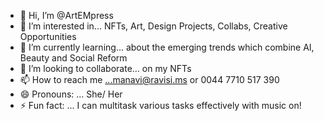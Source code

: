 - 👋 Hi, I’m @ArtEMpress
- 👀 I’m interested in... NFTs, Art, Design Projects, Collabs, Creative Opportunities
- 🌱 I’m currently learning... about the emerging trends which combine AI, Beauty and Social Reform
- 💞️ I’m looking to collaborate... on my NFTs
- 📫 How to reach me ...manavi@ravisi.ms or 0044 7710 517 390
- 😄 Pronouns: ... She/ Her
- ⚡ Fun fact: ... I can multitask various tasks effectively with music on!

<!---
ArtEMpress/ArtEMpress is a ✨ special ✨ repository because its `README.md` (this file) appears on your GitHub profile.
You can click the Preview link to take a look at your changes.
--->
